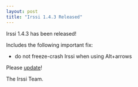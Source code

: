 ```yaml
---
layout: post
title: "Irssi 1.4.3 Released"
---
```


Irssi 1.4.3 has been released!

Includes the following important fix:

- do not freeze-crash Irssi when using Alt+arrows

Please [update](/download)!

The Irssi Team.
